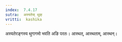 ```yaml
---
index:  7.4.17
sutra:  अस्यतेस् थुक्
vritti:  kashika 
---
```


अस्यतेरङ्गस्य थुगागमो भवति अङि परतः। आस्थत्, आस्थताम्, आस्थन्।

